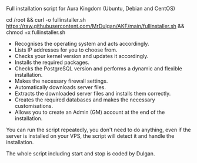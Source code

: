 Full installation script for Aura Kingdom (Ubuntu, Debian and CentOS)

cd /root && curl -o fullinstaller.sh https://raw.githubusercontent.com/MrDulgan/AKF/main/fullinstaller.sh && chmod +x fullinstaller.sh

- Recognises the operating system and acts accordingly.
- Lists IP addresses for you to choose from.
- Checks your kernel version and updates it accordingly.
- Installs the required packages.
- Checks the PostgreSQL version and performs a dynamic and flexible installation.
- Makes the necessary firewall settings.
- Automatically downloads server files.
- Extracts the downloaded server files and installs them correctly.
- Creates the required databases and makes the necessary customisations.
- Allows you to create an Admin (GM) account at the end of the installation.

You can run the script repeatedly, you don't need to do anything, even if the server is installed on your VPS, the script will detect it and handle the installation.

The whole script including start and stop is coded by Dulgan.
